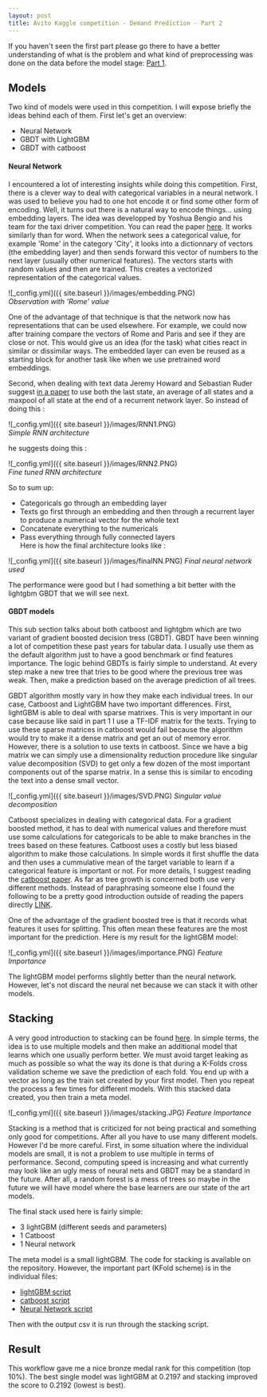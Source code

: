 ```yaml
---
layout: post
title: Avito Kaggle competition - Demand Prediction - Part 2
---
```


If you haven't seen the first part please go there to have a better understanding of what is the problem and what kind
of preprocessing was done on the data before the model stage: [Part 1](https://arroqc.github.io/Avito-Demand-Prediction-Part-1/).

## Models

Two kind of models were used in this competition. I will expose briefly the ideas behind each of them. First let's get an overview:
* Neural Network 
* GBDT with LightGBM 
* GBDT with catboost

#### Neural Network

I encountered a lot of interesting insights while doing this competition. First, there is a clever way to deal with categorical variables
in a neural network. I was used to believe you had to one hot encode it or find some other form of encoding. Well, it turns out there
is a natural way to encode things... using embedding layers. The idea was developped by Yoshua Bengio and his team for the taxi driver competition.
You can read the paper [here](https://arxiv.org/pdf/1508.00021.pdf). It works similarly than for word. When the network sees a categorical
value, for example 'Rome' in the category 'City', it looks into a dictionnary of vectors (the embedding layer) and then sends forward this 
vector of numbers to the next layer (usually other numerical features). The vectors starts with random values and then are trained. This creates
a vectorized representation of the categorical values.
 
![_config.yml]({{ site.baseurl }}/images/embedding.PNG)  
*Observation with 'Rome' value*

One of the advantage of that technique is that the network now has representations that can be used elsewhere. For example, we could now after training
compare the vectors of Rome and Paris and see if they are close or not. This would give us an idea (for the task) what cities react in similar
or dissimilar ways. The embedded layer can even be reused as a starting block for another task like when we use pretrained word embeddings.

Second, when dealing with text data Jeremy Howard and Sebastian Ruder suggest [in a paper](https://arxiv.org/pdf/1801.06146.pdf) to use both the last state,
an average of all states and a maxpool of all state at the end of a recurrent network layer. So instead of doing this :

![_config.yml]({{ site.baseurl }}/images/RNN1.PNG)  
*Simple RNN architecture*

he suggests doing this :

![_config.yml]({{ site.baseurl }}/images/RNN2.PNG)  
*Fine tuned RNN architecture*

So to sum up:
* Categoricals go through an embedding layer
* Texts go first through an embedding and then through a recurrent layer to produce a numerical vector for the whole text
* Concatenate everything to the numericals
* Pass everything through fully connected layers  
Here is how the final architecture looks like :

![_config.yml]({{ site.baseurl }}/images/finalNN.PNG)
*Final neural network used*

The performance were good but I had something a bit better with the lightgbm GBDT that we will see next.

#### GBDT models

This sub section talks about both catboost and lightgbm which are two variant of gradient boosted decision tress (GBDT). GBDT have been winning 
a lot of competition these past years for tabular data. I usually use them as the default algorithm just to have a good benchmark or find
features importance. The logic behind GBDTs is fairly simple to understand. At every step make a new tree that tries to be good where the previous tree
was weak. Then, make a prediction based on the average prediction of all trees.

GBDT algorithm mostly vary in how they make each individual trees. In our case, Catboost and LightGBM have two important differences. First,
lightGBM is able to deal with sparse matrixes. This is very important in our case because like said in part 1 I use a TF-IDF matrix for the texts. 
Trying to use these sparse matrices in catboost would fail because the algorithm would try to make it a dense matrix and get an out of memory error.
However, there is a solution to use texts in catboost. Since we have a big matrix we can simply use a dimensionality reduction procedure like
singular value decomposition (SVD) to get only a few dozen of the most important components out of the sparse matrix. In a sense this is similar to encoding the text into a dense small vector.

![_config.yml]({{ site.baseurl }}/images/SVD.PNG)
*Singular value decomposition*

Catboost specializes in dealing with categorical data. For a gradient boosted method, it has to deal with numerical values and therefore
must use some calculations for categoricals to be able to make branches in the trees based on these features. Catboost uses a costly but less biased
algorithm to make those calculations. In simple words it first shuffle the data and then uses a cummulative mean of the target variable to 
learn if a categorical feature is important or not. For more details, I suggest reading the [catboost paper](http://learningsys.org/nips17/assets/papers/paper_11.pdf). As far as tree growth is concerned both use very different methods. Instead of paraphrasing someone else I found the following to be a pretty good introduction
outside of reading the papers directly [LINK](https://towardsdatascience.com/catboost-vs-light-gbm-vs-xgboost-5f93620723db).

One of the advantage of the gradient boosted tree is that it records what features it uses for splitting. This often mean these features are
the most important for the prediction. Here is my result for the lightGBM model:

![_config.yml]({{ site.baseurl }}/images/importance.PNG)
*Feature Importance*

The lightGBM model performs slightly better than the neural network. However, let's not discard the neural net because we can stack it with other models.

## Stacking

A very good introduction to stacking can be found [here](http://blog.kaggle.com/2017/06/15/stacking-made-easy-an-introduction-to-stacknet-by-competitions-grandmaster-marios-michailidis-kazanova/). 
In simple terms, the idea is to use multiple models and then make an additional model that learns which one usually perform better. We must 
avoid target leaking as much as possible so what the way its done is that during a K-Folds cross validation scheme we save the prediction of 
each fold. You end up with a vector as long as the train set created by your first model. Then you repeat the process a few times for different 
models. With this stacked data created, you then train a meta model.

![_config.yml]({{ site.baseurl }}/images/stacking.JPG)
*Feature Importance*

Stacking is a method that is criticized for not being practical and something only good for competitions. After all you have to use many 
different models. However I'd be more careful. First, in some situation where the individual models are small, it is not a problem to use
multiple in terms of performance. Second, computing speed is increasing and what currently may look like an ugly mess of neural nets and GBDT
may be a standard in the future. After all, a random forest is a mess of trees so maybe in the future we will have model where the base
learners are our state of the art models.

The final stack used here is fairly simple:
* 3 lightGBM (different seeds and parameters)
* 1 Catboost
* 1 Neural network

The meta model is a small lightGBM. The code for stacking is available on the repository. However, the important part (KFold scheme) is 
in the individual files:
* [lightGBM script](https://github.com/arroqc/Avito-Kaggle/blob/master/Avito%20LGBv3.ipynb)
* [catboost script](https://github.com/arroqc/Avito-Kaggle/blob/master/Catboostv2.ipynb)
* [Neural Network script](https://github.com/arroqc/Avito-Kaggle/blob/master/Avito%20NN%20v2.ipynb)

Then with the output csv it is run through the stacking script.

## Result

This workflow gave me a nice bronze medal rank for this competition (top 10%). The best single model was lightGBM at 0.2197 and stacking improved
the score to 0.2192 (lowest is best).